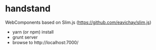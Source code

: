 # handstand
WebComponents based on Slim.js (https://github.com/eavichay/slim.js)

- yarn (or npm) install
- grunt server
- browse to http://localhost:7000/